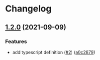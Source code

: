 # Changelog

## [1.2.0](https://www.github.com/mljs/dataset-iris/compare/v1.1.1...v1.2.0) (2021-09-09)


### Features

* add typescript definition ([#2](https://www.github.com/mljs/dataset-iris/issues/2)) ([a0c2879](https://www.github.com/mljs/dataset-iris/commit/a0c2879d990f2995db4bd00ebe0c0a41ff4dd705))
